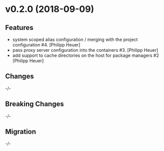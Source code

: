 # v0.2.0 (2018-09-09)

## Features

* system scoped alias configuration / merging with the project configuration #4. [Philipp Heuer]
* pass proxy server configuration into the containers #3. [Philipp Heuer]
* add support to cache directories on the host for package managers #2 [Philipp Heuer]

## Changes

-/-

## Breaking Changes

-/-

## Migration

-/-
